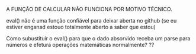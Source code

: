 A FUNÇÃO DE CALCULAR NÃO FUNCIONA POR MOTIVO TÉCNICO.

eval() não é uma função confiável para deixar aberta no github (se eu estiver enganad estouo totalmente aberto a saber que estou)

Como subustituir o eval() para que o dado absorvido receba um parse para números e efetura operações matemáticas normalmente?
??
